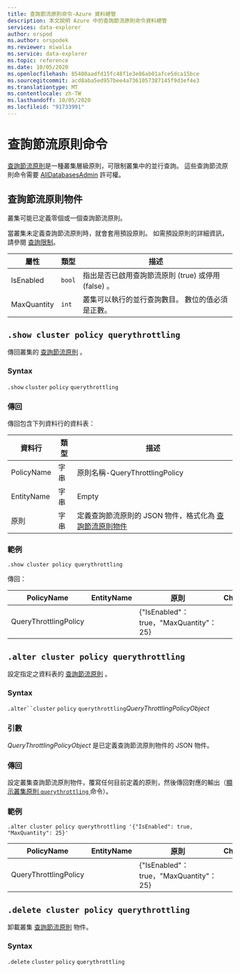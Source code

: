 ```yaml
---
title: 查詢節流原則命令-Azure 資料總管
description: 本文說明 Azure 中的查詢節流原則命令資料總管
services: data-explorer
author: orspod
ms.author: orspodek
ms.reviewer: miwalia
ms.service: data-explorer
ms.topic: reference
ms.date: 10/05/2020
ms.openlocfilehash: 85408aadfd15fc48f1e3e86ab01afce5dca15bce
ms.sourcegitcommit: acd8aba5ed957bee4a7361057387145f9d3ef4e3
ms.translationtype: MT
ms.contentlocale: zh-TW
ms.lasthandoff: 10/05/2020
ms.locfileid: "91733991"
---
```

# <a name="query-throttling-policy-commands"></a>查詢節流原則命令

[查詢節流原則](query-throttling-policy.md)是一種叢集層級原則，可限制叢集中的並行查詢。 這些查詢節流原則命令需要 [AllDatabasesAdmin](../management/access-control/role-based-authorization.md) 許可權。

## <a name="query-throttling-policy-object"></a>查詢節流原則物件

叢集可能已定義零個或一個查詢節流原則。

當叢集未定義查詢節流原則時，就會套用預設原則。 如需預設原則的詳細資訊，請參閱 [查詢限制](../concepts/querylimits.md)。

|屬性  |類型    |描述                                                       |
|----------|--------|------------------------------------------------------------------|
|IsEnabled |`bool`  |指出是否已啟用查詢節流原則 (true) 或停用 (false) 。     |
|MaxQuantity|`int`|叢集可以執行的並行查詢數目。 數位的值必須是正數。 |

## `.show cluster policy querythrottling`

傳回叢集的 [查詢節流原則](query-throttling-policy.md) 。

### <a name="syntax"></a>Syntax

`.show` `cluster` `policy` `querythrottling`

### <a name="returns"></a>傳回

傳回包含下列資料行的資料表：

|資料行    |類型    |描述
|---|---|---
|PolicyName| 字串 |原則名稱-QueryThrottlingPolicy
|EntityName| 字串 |Empty
|原則    | 字串 |定義查詢節流原則的 JSON 物件，格式化為 [查詢節流原則物件](#query-throttling-policy-object)

### <a name="example"></a>範例

<!-- csl -->
```
.show cluster policy querythrottling 
```

傳回：

|PolicyName|EntityName|原則|ChildEntities|EntityType|
|---|---|---|---|---|
|QueryThrottlingPolicy||{"IsEnabled"： true，"MaxQuantity"： 25}

## `.alter cluster policy querythrottling`

設定指定之資料表的 [查詢節流原則](query-throttling-policy.md) 。 

### <a name="syntax"></a>Syntax

`.alter``cluster` `policy` `querythrottling`*QueryThrottlingPolicyObject*

### <a name="arguments"></a>引數

*QueryThrottlingPolicyObject* 是已定義查詢節流原則物件的 JSON 物件。

### <a name="returns"></a>傳回

設定叢集查詢節流原則物件，覆寫任何目前定義的原則，然後傳回對應的輸出（[顯示叢集原則 `querythrottling` ](#show-cluster-policy-querythrottling)命令）。

### <a name="example"></a>範例

<!-- csl -->
```
.alter cluster policy querythrottling '{"IsEnabled": true, "MaxQuantity": 25}'
```

|PolicyName|EntityName|原則|ChildEntities|EntityType|
|---|---|---|---|---|
|QueryThrottlingPolicy||{"IsEnabled"： true，"MaxQuantity"： 25}

## `.delete cluster policy querythrottling`

卸載叢集 [查詢節流原則](query-throttling-policy.md) 物件。

### <a name="syntax"></a>Syntax

`.delete` `cluster` `policy` `querythrottling`
